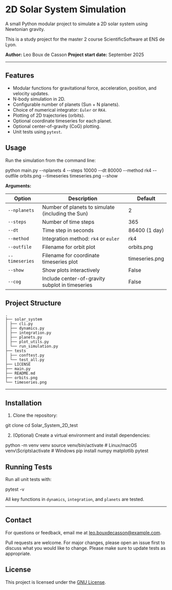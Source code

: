 # 2D Solar System Simulation

A small Python modular project to simulate a 2D solar system using Newtonian gravity.

This is a study project for the master 2 course ScientificSoftware at ENS de Lyon. 

**Author:** Leo Boux de Casson
**Project start date:** September 2025

---

## Features

- Modular functions for gravitational force, acceleration, position, and velocity updates.
- N-body simulation in 2D.
- Configurable number of planets (Sun + N planets).
- Choice of numerical integrator: `Euler` or `RK4`.
- Plotting of 2D trajectories (orbits).
- Optional coordinate timeseries for each planet.
- Optional center-of-gravity (CoG) plotting.
- Unit tests using `pytest`.

## Usage

Run the simulation from the command line:

python main.py --nplanets 4 --steps 10000 --dt 80000 --method rk4 --outfile orbits.png --timeseries timeseries.png --show

**Arguments:**

Option | Description | Default
------ | ----------- | -------
`--nplanets` | Number of planets to simulate (including the Sun) | 2
`--steps` | Number of time steps | 365
`--dt` | Time step in seconds | 86400 (1 day)
`--method` | Integration method: `rk4` or `euler` | rk4
`--outfile` | Filename for orbit plot | orbits.png
`--timeseries` | Filename for coordinate timeseries plot | timeseries.png
`--show` | Show plots interactively | False
`--cog` | Include center-of-gravity subplot in timeseries | False


## Project Structure
```
.
├── solar_system
│ ├── cli.py
│ ├── dynamics.py
│ ├── integration.py
│ ├── planets.py
│ ├── plot_utils.py
│ └── run_simulation.py
├── tests
│ ├── conftest.py
│ └── test_all.py
├── LICENSE
├── main.py
├── README.md
├── orbits.png
└── timeseries.png
```

---

## Installation

1. Clone the repository:

git clone <your-repo-url>
cd Solar_System_2D_test

2. (Optional) Create a virtual environment and install dependencies:

python -m venv venv
source venv/bin/activate  # Linux/macOS
venv\Scripts\activate     # Windows
pip install numpy matplotlib pytest


## Running Tests

Run all unit tests with:

pytest -v

All key functions in `dynamics`, `integration`, and `planets` are tested.

---

## Contact

For questions or feedback, email me at [leo.bouxdecasson@example.com](mailto:leo.bouxdecasson@example.com).

Pull requests are welcome. For major changes, please open an issue first to discuss what you would like to change.
Please make sure to update tests as appropriate.


## License

This project is licensed under the [GNU License](./LICENSE).
